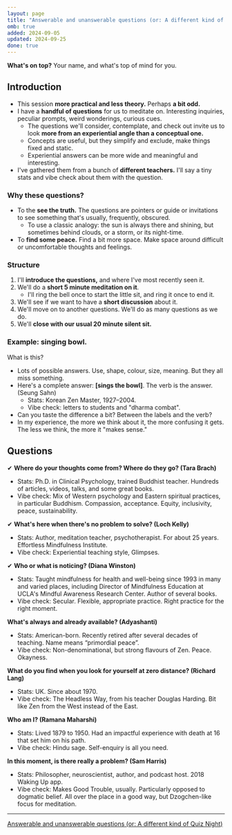 ```yaml
---
layout: page
title: "Answerable and unanswerable questions (or: A different kind of Quiz Night)"
omb: true
added: 2024-09-05
updated: 2024-09-25
done: true
---
```


**What's on top?** Your name, and what's top of mind for you.

## Introduction

- This session **more practical and less theory.** Perhaps **a bit odd.**
- I have a **handful of questions** for us to meditate on. Interesting inquiries, peculiar prompts, weird wonderings, curious cues.
    - The questions we'll consider, contemplate, and check out invite us to look **more from an experiential angle than a conceptual one.**
    - Concepts are useful, but they simplify and exclude, make things fixed and static.
    - Experiential answers can be more wide and meaningful and interesting.
- I've gathered them from a bunch of **different teachers.** I'll say a tiny stats and vibe check about them with the question.

### Why these questions?

- To the **see the truth.** The questions are pointers or guide or invitations to see something that's usually, frequently, obscured.
    - To use a classic analogy: the sun is always there and shining, but sometimes behind clouds, or a storm, or its night-time.
- To **find some peace.** Find a bit more space. Make space around difficult or uncomfortable thoughts and feelings.

### Structure

1. I'll **introduce the questions,** and where I've most recently seen it.
2. We'll do a **short 5 minute meditation on it**.
    - I'll ring the bell once to start the little sit, and ring it once to end it.
3. We'll see if we want to have a **short discussion** about it.
4. We'll move on to another questions. We'll do as many questions as we do.
5. We'll **close with our usual 20 minute silent sit.**

### Example: singing bowl.

What is this?

- Lots of possible answers. Use, shape, colour, size, meaning. But they all miss something.
- Here's a complete answer: **[sings the bowl]**. The verb is the answer. (Seung Sahn)
    - Stats: Korean Zen Master, 1927–2004.
    - Vibe check: letters to students and "dharma combat".
- Can you taste the difference a bit? Between the labels and the verb?
- In my experience, the more we think about it, the more confusing it gets. The less we think, the more it "makes sense."

## Questions

✔ **Where do your thoughts come from? Where do they go? (Tara Brach)**

- Stats: Ph.D. in Clinical Psychology, trained Buddhist teacher. Hundreds of articles, videos, talks, and some great books.
- Vibe check: Mix of Western psychology and Eastern spiritual practices, in particular Buddhism. Compassion, acceptance. Equity, inclusivity, peace, sustainability.

✔ **What's here when there's no problem to solve? (Loch Kelly)**

- Stats: Author, meditation teacher, psychotherapist. For about 25 years. Effortless Mindfulness Institute.
- Vibe check: Experiential teaching style, Glimpses.

✔ **Who or what is noticing? (Diana Winston)**

- Stats: Taught mindfulness for health and well-being since 1993 in many and varied places, including Director of Mindfulness Education at UCLA's Mindful Awareness Research Center. Author of several books.
- Vibe check: Secular. Flexible, appropriate practice. Right practice for the right moment. 

**What's always and already available? (Adyashanti)**

- Stats: American-born. Recently retired after several decades of teaching. Name means “primordial peace”. 
- Vibe check: Non-denominational, but strong flavours of Zen. Peace. Okayness.

**What do you find when you look for yourself at zero distance? (Richard Lang)**

- Stats: UK. Since about 1970.
- Vibe check: The Headless Way, from his teacher Douglas Harding. Bit like Zen from the West instead of the East.

**Who am I? (Ramana Maharshi)**

- Stats: Lived 1879 to 1950. Had an impactful experience with death at 16 that set him on his path.
- Vibe check: Hindu sage. Self-enquiry is all you need.

**In this moment, is there really a problem? (Sam Harris)**

- Stats: Philosopher, neuroscientist, author, and podcast host. 2018 Waking Up app.
- Vibe check: Makes Good Trouble, usually. Particularly opposed to dogmatic belief. All over the place in a good way, but Dzogchen-like focus for meditation.

---

[Answerable and unanswerable questions (or: A different kind of Quiz Night)](https://www.meetup.com/onemindfulbreath/events/302324589/)